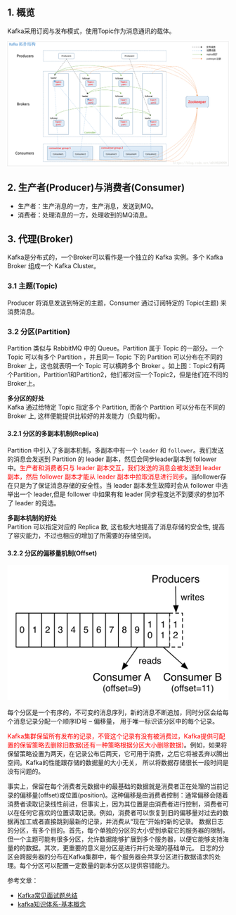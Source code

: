 
## 1. 概览

Kafka采用订阅与发布模式，使用Topic作为消息通讯的载体。

![image](https://raw.githubusercontent.com/future94/java-technology/master/mq/kafka/images/20180902105920995.png)

## 2. 生产者(Producer)与消费者(Consumer)

- 生产者：生产消息的一方，生产消息，发送到MQ。
- 消费者：处理消息的一方，处理收到的MQ消息。

## 3. 代理(Broker)

Kafka是分布式的，一个Broker可以看作是一个独立的 Kafka 实例。多个 Kafka Broker 组成一个 Kafka Cluster。

### 3.1 主题(Topic)

Producer 将消息发送到特定的主题，Consumer 通过订阅特定的 Topic(主题) 来消费消息。

### 3.2 分区(Partition)

Partition 类似与 RabbitMQ 中的 Queue。Partition 属于 Topic 的一部分。一个 Topic 可以有多个 Partition ，并且同一 Topic 下的 Partition 可以分布在不同的 Broker 上，这也就表明一个 Topic 可以横跨多个 Broker 。如上图：Topic2有两个Partition，Partition1和Partition2，他们都对应一个Topic2，但是他们在不同的Broker上。

**多分区的好处**  
Kafka 通过给特定 Topic 指定多个 Partition, 而各个 Partition 可以分布在不同的 Broker 上, 这样便能提供比较好的并发能力（负载均衡）。

#### 3.2.1 分区的多副本机制(Replica)

Partition 中引入了多副本机制，多副本中有一个 `leader` 和 `follower`。我们发送的消息会发送到 Partition 的 leader 副本，然后会同步leader副本到 follower 中。<font color="red">生产者和消费者只与 leader 副本交互，我们发送的消息会被发送到 leader 副本，然后 follower 副本才能从 leader 副本中拉取消息进行同步</font>。当follower存在只是为了保证消息存储的安全性。当 leader 副本发生故障时会从 follower 中选举出一个 leader,但是 follower 中如果有和 leader 同步程度达不到要求的参加不了 leader 的竞选。

**多副本机制的好处**  
Partition 可以指定对应的 Replica 数, 这也极大地提高了消息存储的安全性, 提高了容灾能力，不过也相应的增加了所需要的存储空间。

#### 3.2.2 分区的偏移量机制(Offset)

![images](https://raw.githubusercontent.com/future94/java-technology/master/mq/kafka/images/719892-20180627205608005-146856169.png)

每个分区是一个有序的，不可变的消息序列，新的消息不断追加，同时分区会给每个消息记录分配一个顺序ID号 – 偏移量， 用于唯一标识该分区中的每个记录。

<font color="red">Kafka集群保留所有发布的记录，不管这个记录有没有被消费过，Kafka提供可配置的保留策略去删除旧数据(还有一种策略根据分区大小删除数据)</font>。例如，如果将保留策略设置为两天，在记录公布后两天，它可用于消费，之后它将被丢弃以腾出空间。Kafka的性能跟存储的数据量的大小无关， 所以将数据存储很长一段时间是没有问题的。


事实上，保留在每个消费者元数据中的最基础的数据就是消费者正在处理的当前记录的偏移量(offset)或位置(position)。这种偏移是由消费者控制：通常偏移会随着消费者读取记录线性前进，但事实上，因为其位置是由消费者进行控制，消费者可以在任何它喜欢的位置读取记录。例如，消费者可以恢复到旧的偏移量对过去的数据再加工或者直接跳到最新的记录，并消费从“现在”开始的新的记录。
数据日志的分区，有多个目的。首先，每个单独的分区的大小受到承载它的服务器的限制，但一个主题可能有很多分区，允许数据能够扩展到多个服务器，以便它能够支持海量的的数据。其次，更重要的意义是分区是进行并行处理的基础单元。
日志的分区会跨服务器的分布在Kafka集群中，每个服务器会共享分区进行数据请求的处理。每个分区可以配置一定数量的副本分区以提供容错能力。


参考文章：
- [Kafka常见面试题总结](https://github.com/Snailclimb/JavaGuide/blob/master/docs/system-design/distributed-system/message-queue/Kafka%E5%B8%B8%E8%A7%81%E9%9D%A2%E8%AF%95%E9%A2%98%E6%80%BB%E7%BB%93.md)
- [kafka知识体系-基本概念](https://www.cnblogs.com/aidodoo/p/8873086.html)